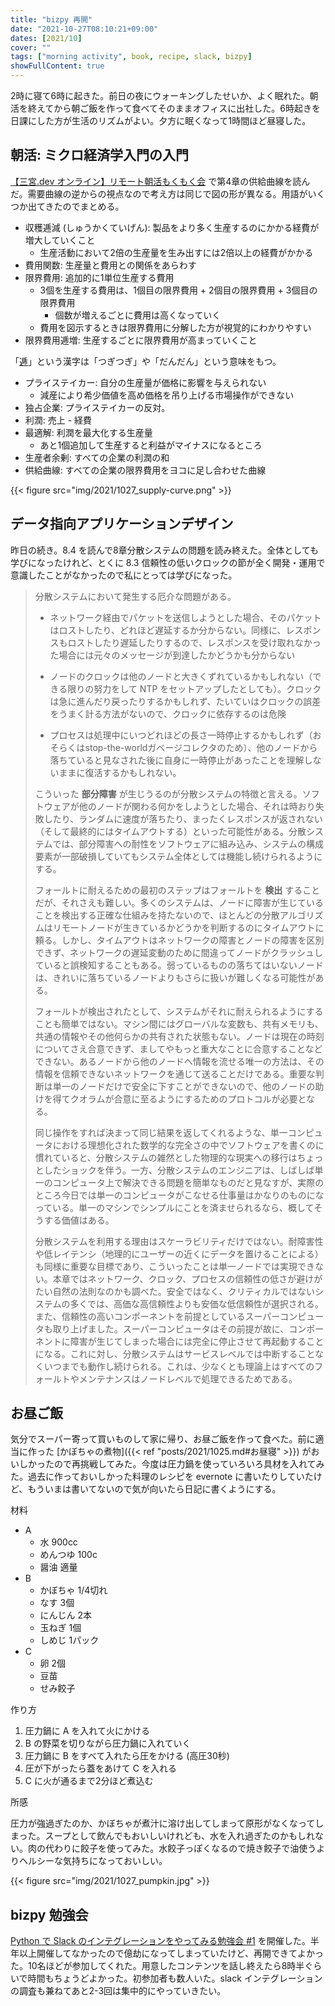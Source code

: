 ```yaml
---
title: "bizpy 再開"
date: "2021-10-27T08:10:21+09:00"
dates: [2021/10]
cover: ""
tags: ["morning activity", book, recipe, slack, bizpy]
showFullContent: true
---
```


2時に寝て6時に起きた。前日の夜にウォーキングしたせいか、よく眠れた。朝活を終えてから朝ご飯を作って食べてそのままオフィスに出社した。6時起きを日課にした方が生活のリズムがよい。夕方に眠くなって1時間ほど昼寝した。

## 朝活: ミクロ経済学入門の入門

[【三宮.dev オンライン】リモート朝活もくもく会](https://kobe-sannomiya-dev.connpass.com/event/228969/) で第4章の供給曲線を読んだ。需要曲線の逆からの視点なので考え方は同じで図の形が異なる。用語がいくつか出てきたのでまとめる。

* 収穫逓減 (しゅうかくていげん): 製品をより多く生産するのにかかる経費が増大していくこと
  * 生産活動において2倍の生産量を生み出すには2倍以上の経費がかかる
* 費用関数: 生産量と費用との関係をあらわす
* 限界費用: 追加的に1単位生産する費用
  * 3個を生産する費用は、1個目の限界費用 + 2個目の限界費用 + 3個目の限界費用
    * 個数が増えるごとに費用は高くなっていく
  * 費用を図示するときは限界費用に分解した方が視覚的にわかりやすい
* 限界費用逓増: 生産するごとに限界費用が高まっていくこと

「[逓](https://dictionary.goo.ne.jp/word/kanji/%E9%80%93/)」という漢字は「つぎつぎ」や「だんだん」という意味をもつ。

* プライステイカー: 自分の生産量が価格に影響を与えられない
  * 減産により希少価値を高め価格を吊り上げる市場操作ができない
* 独占企業: プライステイカーの反対。
* 利潤: 売上 - 経費
* 最適解: 利潤を最大化する生産量
  * あと1個追加して生産すると利益がマイナスになるところ
* 生産者余剰: すべての企業の利潤の和
* 供給曲線: すべての企業の限界費用をヨコに足し合わせた曲線

{{< figure src="img/2021/1027_supply-curve.png" >}}

## データ指向アプリケーションデザイン

昨日の続き。8.4 を読んで8章分散システムの問題を読み終えた。全体としても学びになったけれど、とくに 8.3 信頼性の低いクロックの節が全く開発・運用で意識したことがなかったので私にとっては学びになった。

> 分散システムにおいて発生する厄介な問題がある。
> 
> * ネットワーク経由でパケットを送信しようとした場合、そのパケットはロストしたり、どれほど遅延するか分からない。同様に、レスポンスもロストしたり遅延したりするので、レスポンスを受け取れなかった場合には元々のメッセージが到達したかどうかも分からない
> 
> * ノードのクロックは他のノードと大きくずれているかもしれない（できる限りの努力をして NTP をセットアップしたとしても）。クロックは急に進んだり戻ったりするかもしれず、たいていはクロックの誤差をうまく計る方法がないので、クロックに依存するのは危険
> 
> * プロセスは処理中にいつどれほどの長さ一時停止するかもしれず（おそらくはstop-the-worldガベージコレクタのため）、他のノードから落ちていると見なされた後に自身に一時停止があったことを理解しないままに復活するかもしれない。
> 
> こういった **部分障害** が生じうるのが分散システムの特徴と言える。ソフトウェアが他のノードが関わる何かをしようとした場合、それは時おり失敗したり、ランダムに速度が落ちたり、まったくレスポンスが返されない（そして最終的にはタイムアウトする）といった可能性がある。分散システムでは、部分障害への耐性をソフトウェアに組み込み、システムの構成要素が一部破損していてもシステム全体としては機能し続けられるようにする。
> 
> フォールトに耐えるための最初のステップはフォールトを **検出** することだが、それさえも難しい。多くのシステムは、ノードに障害が生じていることを検出する正確な仕組みを持たないので、ほとんどの分散アルゴリズムはリモートノードが生きているかどうかを判断するのにタイムアウトに頼る。しかし、タイムアウトはネットワークの障害とノードの障害を区別できず、ネットワークの遅延変動のために間違ってノードがクラッシュしていると誤検知することもある。弱っているものの落ちてはいないノードは、きれいに落ちているノードよりもさらに扱いが難しくなる可能性がある。
> 
> フォールトが検出されたとして、システムがそれに耐えられるようにすることも簡単ではない。マシン間にはグローバルな変数も、共有メモリも、共通の情報やその他何らかの共有された状態もない。ノードは現在の時刻についてさえ合意できず、ましてやもっと重大なことに合意することなどできない。あるノードから他のノードへ情報を流せる唯一の方法は、その情報を信頼できないネットワークを通じて送ることだけである。重要な判断は単一のノードだけで安全に下すことができないので、他のノードの助けを得てクオラムが合意に至るようにするためのプロトコルが必要となる。
> 
> 同じ操作をすれば決まって同じ結果を返してくれるような、単一コンピュータにおける理想化された数学的な完全さの中でソフトウェアを書くのに慣れていると、分散システムの雑然とした物理的な現実への移行はちょっとしたショックを伴う。一方、分散システムのエンジニアは、しばしば単一のコンピュータ上で解決できる問題を簡単なものだと見なすが、実際のところ今日では単一のコンピュータがこなせる仕事量はかなりのものになっている。単一のマシンでシンプルにことを済ませられるなら、概してそうする価値はある。
> 
> 分散システムを利用する理由はスケーラビリティだけではない。耐障害性や低レイテンシ（地理的にユーザーの近くにデータを置けることによる）も同様に重要な目標であり、こういったことは単一ノードでは実現できない。本章ではネットワーク、クロック、プロセスの信頼性の低さが避けがたい自然の法則なのかも調べた。安全ではなく、クリティカルではないシステムの多くでは、高価な高信頼性よりも安価な低信頼性が選択される。また、信頼性の高いコンポーネントを前提としているスーパーコンピュータも取り上げました。スーパーコンピュータはその前提が故に、コンポーネントに障害が生じてしまった場合には完全に停止させて再起動することになる。これに対し、分散システムはサービスレベルでは中断することなくいつまでも動作し続けられる。これは、少なくとも理論上はすべてのフォールトやメンテナンスはノードレベルで処理できるためである。
 
## お昼ご飯
 
気分でスーパー寄って買いものして家に帰り、お昼ご飯を作って食べた。前に適当に作った [かぼちゃの煮物]({{< ref "posts/2021/1025.md#お昼寝" >}}) がおいしかったので再挑戦してみた。今度は圧力鍋を使っていろいろ具材を入れてみた。過去に作っておいしかった料理のレシピを evernote に書いたりしていたけど、もういまは書いてないので気が向いたら日記に書くようにする。

材料

* A
  * 水 900cc
  * めんつゆ 100c
  * 醤油 適量
* B
  * かぼちゃ 1/4切れ
  * なす 3個
  * にんじん 2本
  * 玉ねぎ 1個
  * しめじ 1パック
* C
  * 卵 2個
  * 豆苗
  * せみ餃子

作り方

1. 圧力鍋に A を入れて火にかける
1. B の野菜を切りながら圧力鍋に入れていく
1. 圧力鍋に B をすべて入れたら圧をかける (高圧30秒)
1. 圧が下がったら蓋をあけて C を入れる
1. C に火が通るまで2分ほど煮込む

所感

圧力が強過ぎたのか、かぼちゃが煮汁に溶け出してしまって原形がなくなってしまった。スープとして飲んでもおいしいけれども、水を入れ過ぎたのかもしれない。肉の代わりに餃子を使ってみた。水餃子っぽくなるので焼き餃子で油使うよりヘルシーな気持ちになっておいしい。

{{< figure src="img/2021/1027_pumpkin.jpg" >}}

## bizpy 勉強会

[Python で Slack のインテグレーションをやってみる勉強会 #1](https://bizpy.connpass.com/event/198717/) を開催した。半年以上開催してなかったので億劫になってしまっていたけど、再開できてよかった。10名ほどが参加してくれた。用意したコンテンツを話し終えたら8時半ぐらいで時間もちょうどよかった。初参加者も数人いた。slack インテグレーションの調査も兼ねてあと2-3回は集中的にやっていきたい。
